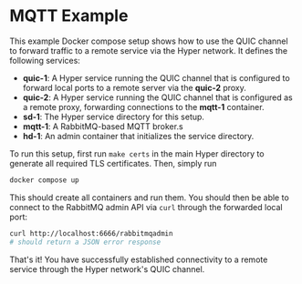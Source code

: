 # MQTT Example

This example Docker compose setup shows how to use the QUIC channel to forward traffic to a remote service via the Hyper network. It defines the following services:

- **quic-1**: A Hyper service running the QUIC channel that is configured to forward local ports to a remote server via the **quic-2** proxy.
- **quic-2**: A Hyper service running the QUIC channel that is configured as a remote proxy, forwarding connections to the **mqtt-1** container.
- **sd-1**: The Hyper service directory for this setup.
- **mqtt-1**: A RabbitMQ-based MQTT broker.s
- **hd-1**: An admin container that initializes the service directory.

To run this setup, first run `make certs` in the main Hyper directory to generate all required TLS certificates. Then, simply run

```bash
docker compose up
```

This should create all containers and run them. You should then be able to connect to the RabbitMQ admin API via `curl` through the forwarded local port:

```bash
curl http://localhost:6666/rabbitmqadmin
# should return a JSON error response
```

That's it! You have successfully established connectivity to a remote service through the Hyper network's QUIC channel.